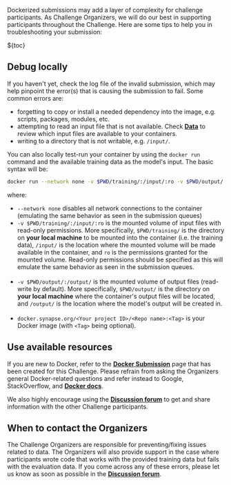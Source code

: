 <!-- markdownlint-disable no-inline-html -->

<!-- markdownlint-disable-next-line first-line-h1 -->
Dockerized submissions may add a layer of complexity for challenge participants. As Challenge Organizers, we will do our best in supporting participants throughout the Challenge. Here are some tips to help you in troubleshooting your submission:

${toc}

## **Debug locally**

If you haven't yet, check the log file of the invalid submission, which may help pinpoint the error(s) that is causing the submission to fail. Some common errors are:

- forgetting to copy or install a needed dependency into the image, e.g. scripts, packages, modules, etc.
- attempting to read an input file that is not available. Check [**Data**](#!Synapse:syn25829070/wiki/611091) to review which input files are available to your containers.
- writing to a directory that is not writable, e.g. `/input/`.

You can also locally test-run your container by using the `docker run` command and the available training data as the model's input.  The basic syntax will be:

```bash
docker run --network none -v $PWD/training/:/input/:ro -v $PWD/output/:/output/ docker.synapse.org/<Your project ID>/<Repo name>:<Tag>
```

where:

- `--network none` disables all network connections to the container (emulating the same behavior as seen in the submission queues)
- `-v $PWD/training/:/input/:ro` is the mounted volume of input files with read-only permissions. More specifically, `$PWD/training/` is the directory on **your local machine** to be mounted into the container (i.e. the training data), `/input/` is the location where the mounted volume will be made available in the container, and `ro` is the permissions granted for the mounted volume. Read-only permissions should be specified as this will emulate the same behavior as seen in the submission queues.<br/><br/>
- `-v $PWD/output/:/output/` is the mounted volume of output files (read-write by default). More specifically, `$PWD/output/` is the directory on **your local machine** where the container's output files will be located, and `/output/` is the location where the model's output will be created in.<br/><br/>
- `docker.synapse.org/<Your project ID>/<Repo name>:<Tag>` is your Docker image (with `<Tag>` being optional).

## **Use available resources**

If you are new to Docker, refer to the [**Docker Submission**](#!Synapse:syn25829070/wiki/611103) page that has been created for this Challenge. Please refrain from asking the Organizers general Docker-related questions and refer instead to Google, StackOverflow, and [**Docker docs**](https://docs.docker.com/get-started/).

We also highly encourage using the [**Discussion forum**](#!Synapse:syn25829070/discussion/default) to get and share information with the other Challenge participants.

## **When to contact the Organizers**

The Challenge Organizers are responsible for preventing/fixing issues related to data. The Organizers will also provide support in the case where participants wrote code that works with the provided training data but fails with the evaluation data.  If you come across any of these errors, please let us know as soon as possible in the [**Discussion forum**](#!Synapse:syn25829070/discussion/default).
